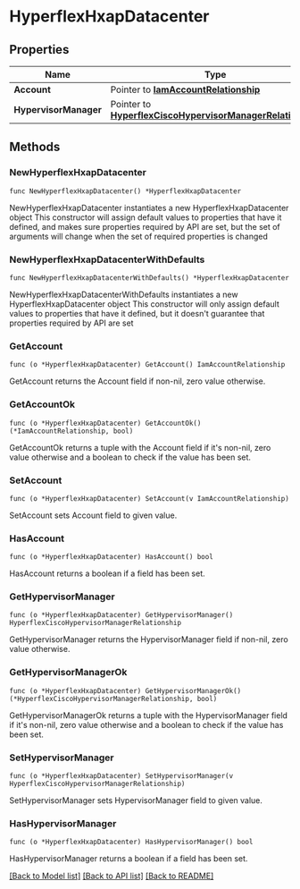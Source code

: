 # HyperflexHxapDatacenter

## Properties

Name | Type | Description | Notes
------------ | ------------- | ------------- | -------------
**Account** | Pointer to [**IamAccountRelationship**](iam.Account.Relationship.md) |  | [optional] 
**HypervisorManager** | Pointer to [**HyperflexCiscoHypervisorManagerRelationship**](hyperflex.CiscoHypervisorManager.Relationship.md) |  | [optional] 

## Methods

### NewHyperflexHxapDatacenter

`func NewHyperflexHxapDatacenter() *HyperflexHxapDatacenter`

NewHyperflexHxapDatacenter instantiates a new HyperflexHxapDatacenter object
This constructor will assign default values to properties that have it defined,
and makes sure properties required by API are set, but the set of arguments
will change when the set of required properties is changed

### NewHyperflexHxapDatacenterWithDefaults

`func NewHyperflexHxapDatacenterWithDefaults() *HyperflexHxapDatacenter`

NewHyperflexHxapDatacenterWithDefaults instantiates a new HyperflexHxapDatacenter object
This constructor will only assign default values to properties that have it defined,
but it doesn't guarantee that properties required by API are set

### GetAccount

`func (o *HyperflexHxapDatacenter) GetAccount() IamAccountRelationship`

GetAccount returns the Account field if non-nil, zero value otherwise.

### GetAccountOk

`func (o *HyperflexHxapDatacenter) GetAccountOk() (*IamAccountRelationship, bool)`

GetAccountOk returns a tuple with the Account field if it's non-nil, zero value otherwise
and a boolean to check if the value has been set.

### SetAccount

`func (o *HyperflexHxapDatacenter) SetAccount(v IamAccountRelationship)`

SetAccount sets Account field to given value.

### HasAccount

`func (o *HyperflexHxapDatacenter) HasAccount() bool`

HasAccount returns a boolean if a field has been set.

### GetHypervisorManager

`func (o *HyperflexHxapDatacenter) GetHypervisorManager() HyperflexCiscoHypervisorManagerRelationship`

GetHypervisorManager returns the HypervisorManager field if non-nil, zero value otherwise.

### GetHypervisorManagerOk

`func (o *HyperflexHxapDatacenter) GetHypervisorManagerOk() (*HyperflexCiscoHypervisorManagerRelationship, bool)`

GetHypervisorManagerOk returns a tuple with the HypervisorManager field if it's non-nil, zero value otherwise
and a boolean to check if the value has been set.

### SetHypervisorManager

`func (o *HyperflexHxapDatacenter) SetHypervisorManager(v HyperflexCiscoHypervisorManagerRelationship)`

SetHypervisorManager sets HypervisorManager field to given value.

### HasHypervisorManager

`func (o *HyperflexHxapDatacenter) HasHypervisorManager() bool`

HasHypervisorManager returns a boolean if a field has been set.


[[Back to Model list]](../README.md#documentation-for-models) [[Back to API list]](../README.md#documentation-for-api-endpoints) [[Back to README]](../README.md)


